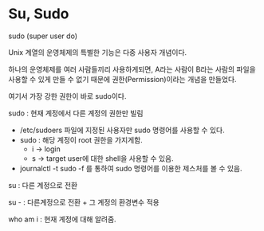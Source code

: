 # Su, Sudo

 sudo \(super user do\)

 Unix 계열의 운영체제의 특별한 기능은 다중 사용자 개념이다.

 하나의 운영체제를 여러 사람들끼리 사용하게되면, A라는 사람이 B라는 사람의 파일을 사용할 수 있게 만들 수 없기 때문에 권한\(Permission\)이라는 개념을 만들었다.

 여기서 가장 강한 권한이 바로 sudo이다. 

sudo : 현재 계정에서 다른 계정의 권한만 빌림

* /etc/sudoers 파일에 지정된 사용자만 sudo 명령어를 사용할 수 있다.
* sudo  : 해당 계정이 root 권한을 가지게함.
  * i -&gt; login
  * s -&gt; target user에 대한 shell을 사용할 수 있음.
* journalctl -t sudo -f 를 통하여 sudo 명령어를 이용한 제스처를 볼 수 있음.

su : 다른 계정으로 전환

su - : 다른계정으로 전환 + 그 계정의 환경변수 적용

who am i : 현재 계정에 대해 알려줌.

 

 



